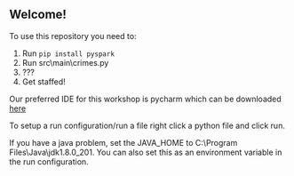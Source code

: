 ## Welcome!

To use this repository you need to: 
1) Run `pip install pyspark`
2) Run src\main\crimes.py
3) ???
4) Get staffed!

Our preferred IDE for this workshop is pycharm which can be downloaded [here](https://www.jetbrains.com/pycharm/download/#section=mac)

To setup a run configuration/run a file right click a python file and click run. 

If you have a java problem, set the JAVA_HOME to C:\Program Files\Java\jdk1.8.0_201.
You can also set this as an environment variable in the run configuration.
